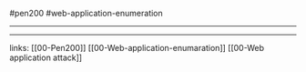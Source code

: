 
#pen200 #web-application-enumeration 

---



















---
links:
[[00-Pen200]]
[[00-Web-application-enumaration]]
[[00-Web application attack]]